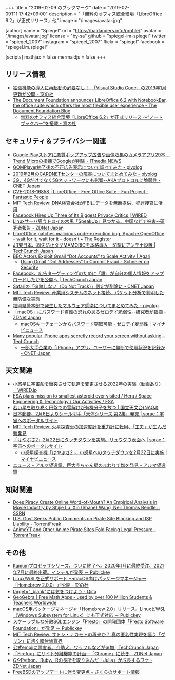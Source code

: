 +++
title = "2019-02-09 のブックマーク"
date =  "2019-02-09T11:17:42+09:00"
description = "「無料のオフィス統合環境「LibreOffice 6.2」が正式リリース」他"
image = "/images/avatar.jpg"

[author]
  name      = "Spiegel"
  url       = "https://baldanders.info/profile/"
  avatar    = "/images/avatar.jpg"
  license   = "by-sa"
  github    = "spiegel-im-spiegel"
  twitter   = "spiegel_2007"
  instagram = "spiegel_2007"
  flickr    = "spiegel"
  facebook  = "spiegel.im.spiegel"

[scripts]
  mathjax = false
  mermaidjs = false
+++

## リリース情報

- [拡張機能の導入に再起動の必要なし！　「Visual Studio Code」の2019年1月更新が公開 - 窓の杜](https://forest.watch.impress.co.jp/docs/news/1168811.html)
- [The Document Foundation announces LibreOffice 6.2 with NotebookBar, the office suite which offers the most flexible user experience - The Document Foundation Blog](https://blog.documentfoundation.org/blog/2019/02/07/libreoffice-6-2/)
    - [無料のオフィス統合環境「LibreOffice 6.2」が正式リリース ～“ノートブックバー”を搭載 - 窓の杜](https://forest.watch.impress.co.jp/docs/news/1168828.html)

## セキュリティ＆プライバシー関連

- [Google Playストアに悪質ポップアップ広告や画像収集のカメラアプリ29本　Trend Microの指摘でGoogleが削除 - ITmedia NEWS](http://www.itmedia.co.jp/news/articles/1902/04/news062.html)
- [GOMPlayer終了後の不正広告表示について調べてみた - piyolog](https://piyolog.hatenadiary.jp/entry/2019/02/04/022531)
- [2019年2月のCARDNETセンターの障害についてまとめてみた - piyolog](https://piyolog.hatenadiary.jp/entry/2019/02/03/065153)
- [3G、4Gだけでなく5Gネットワークにも影響--AKAプロトコルに脆弱性 - CNET Japan](https://japan.cnet.com/article/35132205/)
- [CVE-2018-16858 | LibreOffice - Free Office Suite - Fun Project - Fantastic People](https://www.libreoffice.org/about-us/security/advisories/cve-2018-16858/)
- [MIT Tech Review: DNA検査会社がFBIにデータを無断提供、犯罪捜査に活用](https://www.technologyreview.jp/nl/a-consumer-dna-testing-company-has-given-the-fbi-access-to-its-two-million-profiles/)
- [Facebook Hires Up Three of Its Biggest Privacy Critics | WIRED](https://www.wired.com/story/facebook-hires-privacy-critics/)
- [Linuxサーバ狙うトロイの木馬「SpeakUp」見つかる、中国などで被害--研究者報告 - ZDNet Japan](https://japan.zdnet.com/article/35132263/)
- [LibreOffice patches malicious code-execution bug, Apache OpenOffice – wait for it, wait for it – doesn't • The Register](https://www.theregister.co.uk/2019/02/04/apache_openoffice_no_patch/?fbclid=IwAR386ydoW9CtceHImZtLlmW0SSyiUMPCctlU9shnp9O8y-0CkEhrnb0jdRw)
- [JR東日本、紛失防止タグMAMORIOを本格導入　51駅にアンテナ設置  |  TechCrunch Japan](https://jp.techcrunch.com/2019/02/06/engadget-jr-mamorio-51/)
- [BEC Actors Exploit Gmail “Dot Accounts” to Scale Activity | Agari](https://www.agari.com/email-security-blog/bec-actors-exploit-google-dot-feature/)
    - [Using Gmail "Dot Addresses" to Commit Fraud - Schneier on Security](https://www.schneier.com/blog/archives/2019/02/using_gmail_dot.html)
- [Facebook、広告ターゲティングのために「誰」が自分の個人情報をアップロードしたかを公開へ  |  TechCrunch Japan](https://techcrunch.com/2019/02/06/why-am-i-seeing-this-ad/)
- [Safariの「追跡しない（Do Not Track）」設定が削除に - CNET Japan](https://japan.cnet.com/article/35132434/)
- [MIT Tech Review: 産業用システムのネット接続、パケット分析で判明した無防備な実態](https://www.technologyreview.jp/s/123904/)
- [福岡県警本部で発生したマルウェア感染についてまとめてみた - piyolog](https://piyolog.hatenadiary.jp/entry/2019/02/08/043308)
- [「macOS」にパスワード盗難の恐れのあるゼロデイ脆弱性--研究者が指摘 - ZDNet Japan](https://japan.zdnet.com/article/35132398/)
    - [macOSキーチェーンからパスワード窃取可能 - ゼロデイ脆弱性 | マイナビニュース](https://news.mynavi.jp/article/20190208-768788/)
- [Many popular iPhone apps secretly record your screen without asking – TechCrunch](https://techcrunch.com/2019/02/06/iphone-session-replay-screenshots/)
    - [一部大手企業の「iPhone」アプリ、ユーザーに無断で使用状況を記録か - CNET Japan](https://japan.cnet.com/article/35132465/)

## 天文関連

- [小惑星に宇宙船を衝突させて軌道を変更させる2022年の実験（動画あり）｜WIRED.jp](https://wired.jp/2015/10/05/didymos-impact-mission/)
- [ESA plans mission to smallest asteroid ever visited / Hera / Space Engineering & Technology / Our Activities / ESA](http://www.esa.int/Our_Activities/Space_Engineering_Technology/Hera/ESA_plans_mission_to_smallest_asteroid_ever_visited)
- [若い星を取り巻く円盤での雪解けが有機分子を放つ | 国立天文台(NAOJ)](https://www.nao.ac.jp/news/science/2019/20190205-alma.html)
- [日本郵便、2月6日よりシール切手「天体シリーズ 第2集」発売 | sorae：宇宙へのポータルサイト](https://sorae.info/030201/2019_2_5_jppost.html)
- [MIT Tech Review: 火星探査車の加速度計を重力計に転用、「工夫」が生んだ新発見](https://www.technologyreview.jp/s/124569/)
- [「はやぶさ2」2月22日にタッチダウンを実施。リュウグウ表面へ | sorae：宇宙へのポータルサイト](https://sorae.info/030201/2019_2_7_haya2.html)
    - [小惑星探査機「はやぶさ2」、小惑星へのタッチダウンを2月22日に実施 | マイナビニュース](https://news.mynavi.jp/article/20190206-768084/)
- [ニュース - アルマ望遠鏡、巨大赤ちゃん星のまわりで塩を発見 - アルマ望遠鏡](https://alma-telescope.jp/news/salt-201902)

## 知財関連

- [Does Piracy Create Online Word-of-Mouth? An Empirical Analysis in Movie Industry by Shijie Lu, Xin (Shane) Wang, Neil Thomas Bendle :: SSRN](https://papers.ssrn.com/sol3/papers.cfm?abstract_id=3308905)
- [U.S. Govt Seeks Public Comments on Pirate Site Blocking and ISP Liability - TorrentFreak](https://torrentfreak.com/u-s-govt-seeks-public-comments-on-pirate-site-blocking-and-isp-liability-190204/)
- [AnimeYT and Other Anime Pirate Sites Fold Facing Legal Pressure - TorrentFreak](https://torrentfreak.com/animeyt-and-other-anime-pirate-sites-fold-facing-legal-pressure-190207/)

## その他

- [Itaniumプロセッサシリーズ、ついに終了へ。2020年1月に最終受注、2021年7月に最終出荷。インテルが発表 － Publickey](https://www.publickey1.jp/blog/19/itanium2020120217.html)
- [Linux/WSLを正式サポート ～macOS向けパッケージマネージャー「Homebrew 2.0.0」が公開 - 窓の杜](https://forest.watch.impress.co.jp/docs/news/1167988.html)
- [target=&quot;_blank&quot;には気をつけよう - Qiita](https://qiita.com/Apprentice_engineer/items/5db19a6d9bd4e7978aec)
- [GeoGebra | Free Math Apps - used by over 100 Million Students & Teachers Worldwide](https://www.geogebra.org/)
- [macOS用パッケージマネージャ「Homebrew 2.0」リリース。LinuxとWSL（Windows Subsystem for Linux）にも正式対応 － Publickey](https://www.publickey1.jp/blog/19/macoshomebrew_20linuxwslwindows_subsystem_for_linux.html)
- [スケーラブルな分散SQLエンジン「Presto」の開発団体「Presto Software Foundation」が発足 － Publickey](https://www.publickey1.jp/blog/19/sqlprestopresto_software_foundation.html)
- [MIT Tech Review: サトシ・ナカモトの再来か？ 真の匿名性実現を謳う「グリン」に沸く暗号通貨界](https://www.technologyreview.jp/s/124554/)
- [公式emojiに障害者、介助犬、ワッフルなどが追加  |  TechCrunch Japan](https://techcrunch.com/2019/02/05/official-emoji-debut-for-disabled-folks-service-dogs-waffles-and-more/)
- [「Firefox」にサイト分離機能の計画--「Chrome」に続き - ZDNet Japan](https://japan.zdnet.com/article/35132421/)
- [CやPython、Ruby、Rの長所を取り込んだ「Julia」が成長するワケ - ZDNet Japan](https://japan.zdnet.com/article/35132510/)
- [FreeBSDのアップデートに伴う変更点 – さくらのサポート情報](https://help.sakura.ad.jp/hc/ja/articles/360000190121)
